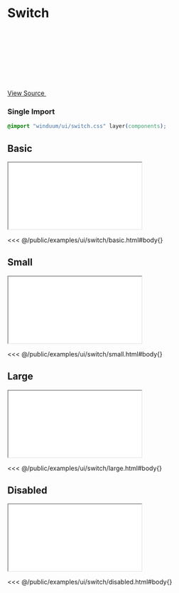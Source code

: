 # Switch

<a href="https://github.com/winduum/winduum/blob/main/src/ui/switch.css" target="_blank" rel="noreferrer" class="winduum-gh-link">View Source <svg><use href="#icon-gh" /></svg></a>

### Single Import

```css
@import "winduum/ui/switch.css" layer(components);
```

## Basic

<iframe onload="this.style.visibility = 'visible';" src="/examples/ui/switch/basic.html"></iframe>

<<< @/public/examples/ui/switch/basic.html#body{}

## Small

<iframe onload="this.style.visibility = 'visible';" src="/examples/ui/switch/small.html"></iframe>

<<< @/public/examples/ui/switch/small.html#body{}

## Large

<iframe onload="this.style.visibility = 'visible';" src="/examples/ui/switch/large.html"></iframe>

<<< @/public/examples/ui/switch/large.html#body{}

## Disabled

<iframe onload="this.style.visibility = 'visible';" src="/examples/ui/switch/disabled.html"></iframe>

<<< @/public/examples/ui/switch/disabled.html#body{}
